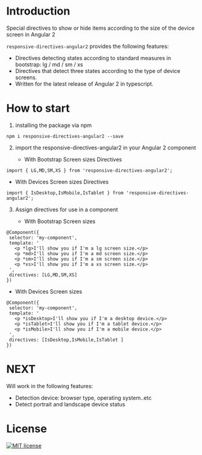 
# Introduction
Special directives to show or hide items according to the size of the device screen in Angular 2

`responsive-directives-angular2` provides the following features:
 - Directives detecting states according to standard measures in bootstrap: lg / md / sm / xs
 - Directives that detect three states according to the type of device screens.
 - Written for the latest release of Angular 2 in typescript.
 
# How to start
 
1. installing the package via npm 
 ```
npm i responsive-directives-angular2 --save
 ```
 
2. import the responsive-directives-angular2 in your Angular 2 component

   * With Bootstrap Screen sizes  Directives
 ```
import { LG,MD,SM,XS } from 'responsive-directives-angular2';
 ```
   * With Devices Screen sizes Directives
 ```
import { IsDesktop,IsMobile,IsTablet } from 'responsive-directives-angular2';
 ```
 
3. Assign directives for use in a component

   * With Bootstrap Screen sizes
 ```
@Component({
  selector: 'my-component',
  template: '
    <p *lg>I'll show you if I'm a lg screen size.</p>
    <p *md>I'll show you if I'm a md screen size.</p>
    <p *sm>I'll show you if I'm a sm screen size.</p>
    <p *xs>I'll show you if I'm a xs screen size.</p>
  ',
  directives: [LG,MD,SM,XS]
})
 ```
   * With Devices Screen sizes
 ```
@Component({
  selector: 'my-component',
  template: '
    <p *isDesktop>I'll show you if I'm a desktop device.</p>
    <p *isTablet>I'll show you if I'm a tablet device.</p>
    <p *isMobile>I'll show you if I'm a mobile device.</p>
  ',
  directives: [IsDesktop,IsMobile,IsTablet ]
})
 ```


# NEXT 
Will work in the following features:

- Detection device: browser type, operating system..etc
- Detect portrait and landscape device status

# License

[![MIT license](http://img.shields.io/badge/license-MIT-brightgreen.svg)](http://opensource.org/licenses/MIT)
